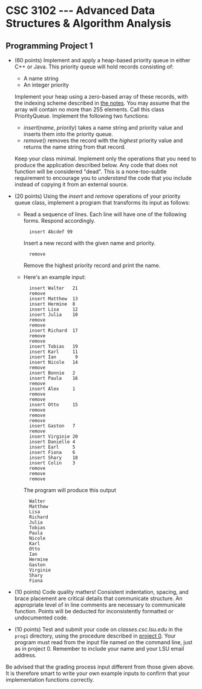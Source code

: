 # CSC 3102 --- Advanced Data Structures & Algorithm Analysis

## Programming Project 1

- (60 points) Implement and apply a heap-based priority queue in either C++ or Java. This priority queue will hold records consisting of:

	- A name string
	- An integer priority

	Implement your heap using a zero-based array of these records, with the indexing scheme described in [the notes](topic5.html). You may assume that the array will contain no more than 255 elements. Call this class PriorityQueue. Implement the following two functions:

	- *insert*(*name*, *priority*) takes a name string and priority value and inserts them into the priority queue.
	- *remove*() removes the record with the *highest* priority value and returns the name string from that record.

	Keep your class minimal. Implement only the operations that you need to produce the application described below. Any code that does not function will be considered "dead". This is a none-too-subtle requirement to encourage you to *understand* the code that you include instead of copying it from an external source.

- (20 points) Using the *insert* and *remove* operations of your priority queue class, implement a program that transforms its input as follows:

	- Read a sequence of lines. Each line will have one of the following forms. Respond accordingly.

			insert Abcdef 99

		Insert a new record with the given name and priority.

			remove

		Remove the highest priority record and print the name.

	- Here's an example input:

			insert Walter   21
			remove
			insert Matthew  13
			insert Hermine  8
			insert Lisa     12
			insert Julia    10
			remove
			remove
			insert Richard  17
			remove
			remove
			insert Tobias   19
			insert Karl     11
			insert Ian       9
			insert Nicole   14
			remove
			insert Bonnie   2
			insert Paula    16
			remove
			insert Alex     1
			remove
			remove
			insert Otto     15
			remove
			remove
			remove
			insert Gaston   7
			remove
			insert Virginie 20
			insert Danielle 4
			insert Earl     5
			insert Fiona    6
			insert Shary    18
			insert Colin    3
			remove
			remove
			remove

		The program will produce this output

			Walter
			Matthew
			Lisa
			Richard
			Julia
			Tobias
			Paula
			Nicole
			Karl
			Otto
			Ian
			Hermine
			Gaston
			Virginie
			Shary
			Fiona

- (10 points) Code quality matters! Consistent indentation, spacing, and brace placement are critical details that communicate structure. An appropriate level of in line comments are necessary to communicate function. Points will be deducted for inconsistently formatted or undocumented code.

- (10 points) Test and submit your code on *classes.csc.lsu.edu* in the `prog1` directory, using the procedure described in [project 0](project0.html). Your program must read from the input file named on the command line, just as in project 0. Remember to include your name and your LSU email address.

Be advised that the grading process input different from those given above. It is therefore smart to write your own example inputs to confirm that your implementation functions correctly.
